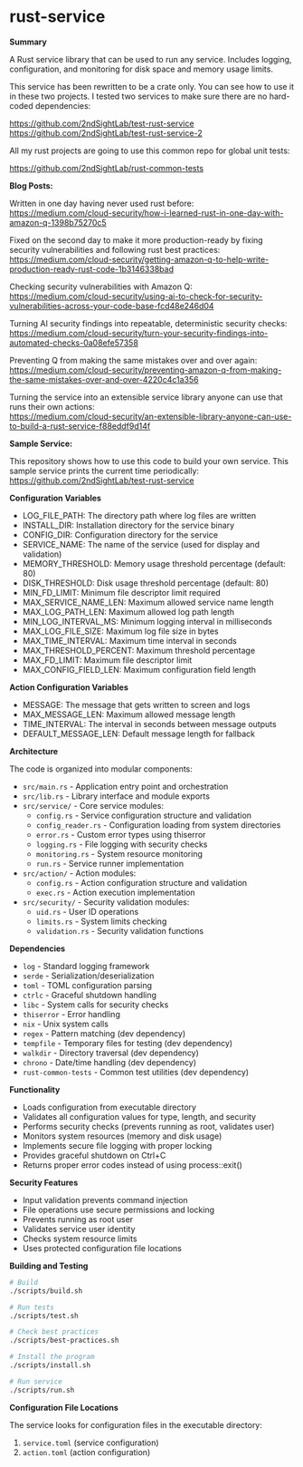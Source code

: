 # rust-service

__Summary__

A Rust service library that can be used to run any service. Includes logging, configuration, and monitoring for disk space and memory usage limits.

This service has been rewritten to be a crate only. You can see how to use it in these two projects. I tested two services to make sure there are no hard-coded dependencies:

https://github.com/2ndSightLab/test-rust-service
https://github.com/2ndSightLab/test-rust-service-2

All my rust projects are going to use this common repo for global unit tests:

https://github.com/2ndSightLab/rust-common-tests

__Blog Posts:__

Written in one day having never used rust before:\
https://medium.com/cloud-security/how-i-learned-rust-in-one-day-with-amazon-q-1398b75270c5

Fixed on the second day to make it more production-ready by fixing security vulnerabilities and following rust best practices:\
https://medium.com/cloud-security/getting-amazon-q-to-help-write-production-ready-rust-code-1b3146338bad

Checking security vulnerabilities with Amazon Q:\
https://medium.com/cloud-security/using-ai-to-check-for-security-vulnerabilities-across-your-code-base-fcd48e246d04

Turning AI security findings into repeatable, deterministic security checks:\
https://medium.com/cloud-security/turn-your-security-findings-into-automated-checks-0a08efe57358

Preventing Q from making the same mistakes over and over again:\
https://medium.com/cloud-security/preventing-amazon-q-from-making-the-same-mistakes-over-and-over-4220c4c1a356

Turning the service into an extensible service library anyone can use that runs their own actions:\
https://medium.com/cloud-security/an-extensible-library-anyone-can-use-to-build-a-rust-service-f88eddf9d14f

__Sample Service:__

This repository shows how to use this code to build your own service. This sample service prints the current time periodically:\
https://github.com/2ndSightLab/test-rust-service

__Configuration Variables__

* LOG_FILE_PATH: The directory path where log files are written
* INSTALL_DIR: Installation directory for the service binary
* CONFIG_DIR: Configuration directory for the service
* SERVICE_NAME: The name of the service (used for display and validation)
* MEMORY_THRESHOLD: Memory usage threshold percentage (default: 80)
* DISK_THRESHOLD: Disk usage threshold percentage (default: 80)
* MIN_FD_LIMIT: Minimum file descriptor limit required
* MAX_SERVICE_NAME_LEN: Maximum allowed service name length
* MAX_LOG_PATH_LEN: Maximum allowed log path length
* MIN_LOG_INTERVAL_MS: Minimum logging interval in milliseconds
* MAX_LOG_FILE_SIZE: Maximum log file size in bytes
* MAX_TIME_INTERVAL: Maximum time interval in seconds
* MAX_THRESHOLD_PERCENT: Maximum threshold percentage
* MAX_FD_LIMIT: Maximum file descriptor limit
* MAX_CONFIG_FIELD_LEN: Maximum configuration field length

__Action Configuration Variables__

* MESSAGE: The message that gets written to screen and logs
* MAX_MESSAGE_LEN: Maximum allowed message length
* TIME_INTERVAL: The interval in seconds between message outputs
* DEFAULT_MESSAGE_LEN: Default message length for fallback

__Architecture__

The code is organized into modular components:

* `src/main.rs` - Application entry point and orchestration
* `src/lib.rs` - Library interface and module exports
* `src/service/` - Core service modules:
  * `config.rs` - Service configuration structure and validation
  * `config_reader.rs` - Configuration loading from system directories
  * `error.rs` - Custom error types using thiserror
  * `logging.rs` - File logging with security checks
  * `monitoring.rs` - System resource monitoring
  * `run.rs` - Service runner implementation
* `src/action/` - Action modules:
  * `config.rs` - Action configuration structure and validation
  * `exec.rs` - Action execution implementation
* `src/security/` - Security validation modules:
  * `uid.rs` - User ID operations
  * `limits.rs` - System limits checking
  * `validation.rs` - Security validation functions

__Dependencies__

* `log` - Standard logging framework
* `serde` - Serialization/deserialization
* `toml` - TOML configuration parsing
* `ctrlc` - Graceful shutdown handling
* `libc` - System calls for security checks
* `thiserror` - Error handling
* `nix` - Unix system calls
* `regex` - Pattern matching (dev dependency)
* `tempfile` - Temporary files for testing (dev dependency)
* `walkdir` - Directory traversal (dev dependency)
* `chrono` - Date/time handling (dev dependency)
* `rust-common-tests` - Common test utilities (dev dependency)

__Functionality__

* Loads configuration from executable directory
* Validates all configuration values for type, length, and security
* Performs security checks (prevents running as root, validates user)
* Monitors system resources (memory and disk usage)
* Implements secure file logging with proper locking
* Provides graceful shutdown on Ctrl+C
* Returns proper error codes instead of using process::exit()

__Security Features__

* Input validation prevents command injection
* File operations use secure permissions and locking
* Prevents running as root user
* Validates service user identity
* Checks system resource limits
* Uses protected configuration file locations

__Building and Testing__

```bash
# Build
./scripts/build.sh

# Run tests
./scripts/test.sh

# Check best practices
./scripts/best-practices.sh

# Install the program
./scripts/install.sh

# Run service
./scripts/run.sh
```

__Configuration File Locations__

The service looks for configuration files in the executable directory:
1. `service.toml` (service configuration)
2. `action.toml` (action configuration)

